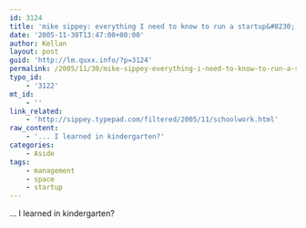 ```yaml
---
id: 3124
title: 'mike sippey: everything I need to know to run a startup&#8230;'
date: '2005-11-30T13:47:00+00:00'
author: Kellan
layout: post
guid: 'http://lm.quxx.info/?p=3124'
permalink: /2005/11/30/mike-sippey-everything-i-need-to-know-to-run-a-startup/
typo_id:
    - '3122'
mt_id:
    - ''
link_related:
    - 'http://sippey.typepad.com/filtered/2005/11/schoolwork.html'
raw_content:
    - '... I learned in kindergarten?'
categories:
    - Aside
tags:
    - management
    - space
    - startup
---
```


… I learned in kindergarten?